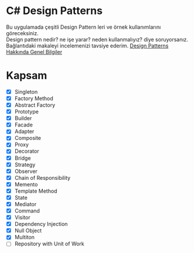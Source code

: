 # C# Design Patterns

Bu uygulamada çeşitli Design Pattern leri ve örnek kullanımlarını göreceksiniz.  
Design pattern nedir? ne işe yarar? neden kullanmalıyız? diye soruyorsanız. Bağlantıdaki makaleyi incelemenizi tavsiye ederim. [Design Patterns Hakkında Genel Bilgiler](https://www.hermesiletisim.net/dev/design-patterns-hakkinda-genel-bilgiler#.WmUkfahl_IU)

# Kapsam

- [x] Singleton
- [x] Factory Method
- [x] Abstract Factory
- [x] Prototype
- [x] Builder
- [x] Facade
- [x] Adapter
- [x] Composite
- [x] Proxy
- [x] Decorator
- [x] Bridge
- [x] Strategy
- [x] Observer
- [x] Chain of Responsibility
- [x] Memento
- [x] Template Method
- [x] State
- [x] Mediator
- [x] Command
- [x] Visitor
- [x] Dependency Injection
- [x] Null Object
- [x] Multiton
- [ ] Repository with Unit of Work
